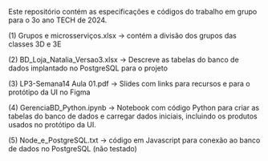 Este repositório contém as especificações e códigos do trabalho em grupo para o 3o ano TECH de 2024.

(1) Grupos e microsserviços.xlsx -> contém a divisão dos grupos das classes 3D e 3E

(2) BD_Loja_Natalia_Versao3.xlsx -> Descreve as tabelas do banco de dados implantado no PostgreSQL para o projeto

(3) LP3-Semana14 Aula 01.pdf -> Slides com links para recursos e para o protótipo da UI no Figma

(4) GerenciaBD_Python.ipynb -> Notebook com código Python para criar as tabelas do banco de dados e carregar dados iniciais, incluindo os produtos usados no protótipo da UI.

(5) Node_e_PostgreSQL.txt -> código em Javascript para conexão ao banco de dados no PostgreSQL (não testado)
